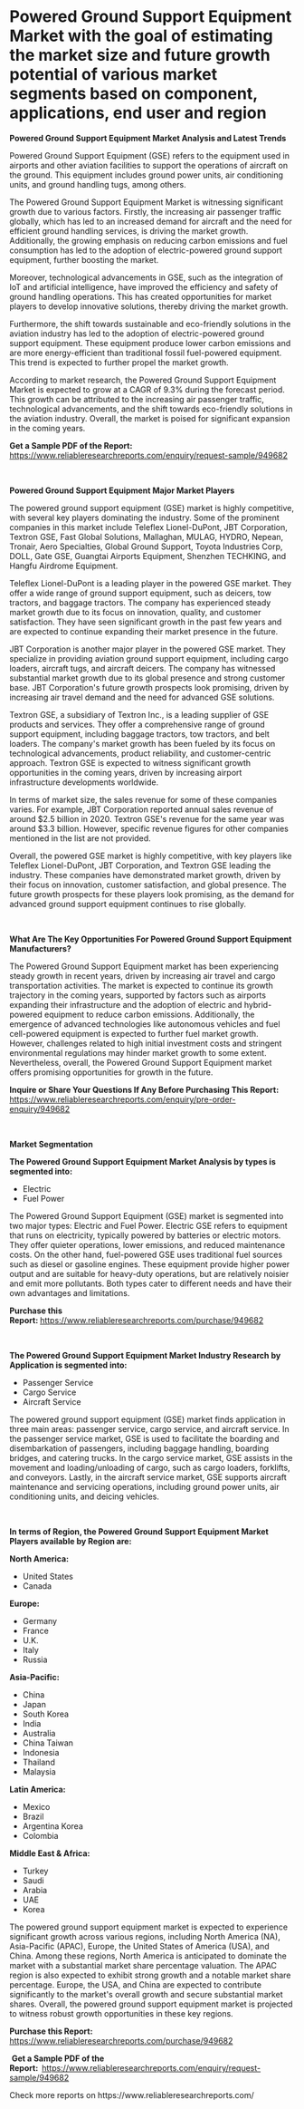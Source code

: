<p><h1>Powered Ground Support Equipment Market with the goal of estimating the market size and future growth potential of various market segments based on component, applications, end user and region</h1></p><p><strong>Powered Ground Support Equipment Market Analysis and Latest Trends</strong></p>
<p><p>Powered Ground Support Equipment (GSE) refers to the equipment used in airports and other aviation facilities to support the operations of aircraft on the ground. This equipment includes ground power units, air conditioning units, and ground handling tugs, among others.</p><p>The Powered Ground Support Equipment Market is witnessing significant growth due to various factors. Firstly, the increasing air passenger traffic globally, which has led to an increased demand for aircraft and the need for efficient ground handling services, is driving the market growth. Additionally, the growing emphasis on reducing carbon emissions and fuel consumption has led to the adoption of electric-powered ground support equipment, further boosting the market.</p><p>Moreover, technological advancements in GSE, such as the integration of IoT and artificial intelligence, have improved the efficiency and safety of ground handling operations. This has created opportunities for market players to develop innovative solutions, thereby driving the market growth.</p><p>Furthermore, the shift towards sustainable and eco-friendly solutions in the aviation industry has led to the adoption of electric-powered ground support equipment. These equipment produce lower carbon emissions and are more energy-efficient than traditional fossil fuel-powered equipment. This trend is expected to further propel the market growth.</p><p>According to market research, the Powered Ground Support Equipment Market is expected to grow at a CAGR of 9.3% during the forecast period. This growth can be attributed to the increasing air passenger traffic, technological advancements, and the shift towards eco-friendly solutions in the aviation industry. Overall, the market is poised for significant expansion in the coming years.</p></p>
<p><strong>Get a Sample PDF of the Report:&nbsp;</strong> <a href="https://www.reliableresearchreports.com/enquiry/request-sample/949682">https://www.reliableresearchreports.com/enquiry/request-sample/949682</a></p>
<p>&nbsp;</p>
<p><strong>Powered Ground Support Equipment Major Market Players</strong></p>
<p><p>The powered ground support equipment (GSE) market is highly competitive, with several key players dominating the industry. Some of the prominent companies in this market include Teleflex Lionel-DuPont, JBT Corporation, Textron GSE, Fast Global Solutions, Mallaghan, MULAG, HYDRO, Nepean, Tronair, Aero Specialties, Global Ground Support, Toyota Industries Corp, DOLL, Gate GSE, Guangtai Airports Equipment, Shenzhen TECHKING, and Hangfu Airdrome Equipment.</p><p>Teleflex Lionel-DuPont is a leading player in the powered GSE market. They offer a wide range of ground support equipment, such as deicers, tow tractors, and baggage tractors. The company has experienced steady market growth due to its focus on innovation, quality, and customer satisfaction. They have seen significant growth in the past few years and are expected to continue expanding their market presence in the future.</p><p>JBT Corporation is another major player in the powered GSE market. They specialize in providing aviation ground support equipment, including cargo loaders, aircraft tugs, and aircraft deicers. The company has witnessed substantial market growth due to its global presence and strong customer base. JBT Corporation's future growth prospects look promising, driven by increasing air travel demand and the need for advanced GSE solutions.</p><p>Textron GSE, a subsidiary of Textron Inc., is a leading supplier of GSE products and services. They offer a comprehensive range of ground support equipment, including baggage tractors, tow tractors, and belt loaders. The company's market growth has been fueled by its focus on technological advancements, product reliability, and customer-centric approach. Textron GSE is expected to witness significant growth opportunities in the coming years, driven by increasing airport infrastructure developments worldwide.</p><p>In terms of market size, the sales revenue for some of these companies varies. For example, JBT Corporation reported annual sales revenue of around $2.5 billion in 2020. Textron GSE's revenue for the same year was around $3.3 billion. However, specific revenue figures for other companies mentioned in the list are not provided.</p><p>Overall, the powered GSE market is highly competitive, with key players like Teleflex Lionel-DuPont, JBT Corporation, and Textron GSE leading the industry. These companies have demonstrated market growth, driven by their focus on innovation, customer satisfaction, and global presence. The future growth prospects for these players look promising, as the demand for advanced ground support equipment continues to rise globally.</p></p>
<p>&nbsp;</p>
<p><strong>What Are The Key Opportunities For Powered Ground Support Equipment Manufacturers?</strong></p>
<p><p>The Powered Ground Support Equipment market has been experiencing steady growth in recent years, driven by increasing air travel and cargo transportation activities. The market is expected to continue its growth trajectory in the coming years, supported by factors such as airports expanding their infrastructure and the adoption of electric and hybrid-powered equipment to reduce carbon emissions. Additionally, the emergence of advanced technologies like autonomous vehicles and fuel cell-powered equipment is expected to further fuel market growth. However, challenges related to high initial investment costs and stringent environmental regulations may hinder market growth to some extent. Nevertheless, overall, the Powered Ground Support Equipment market offers promising opportunities for growth in the future.</p></p>
<p><strong>Inquire or Share Your Questions If Any Before Purchasing This Report:</strong> <a href="https://www.reliableresearchreports.com/enquiry/pre-order-enquiry/949682">https://www.reliableresearchreports.com/enquiry/pre-order-enquiry/949682</a></p>
<p>&nbsp;</p>
<p><strong>Market Segmentation</strong></p>
<p><strong>The Powered Ground Support Equipment Market Analysis by types is segmented into:</strong></p>
<p><ul><li>Electric</li><li>Fuel Power</li></ul></p>
<p><p>The Powered Ground Support Equipment (GSE) market is segmented into two major types: Electric and Fuel Power. Electric GSE refers to equipment that runs on electricity, typically powered by batteries or electric motors. They offer quieter operations, lower emissions, and reduced maintenance costs. On the other hand, fuel-powered GSE uses traditional fuel sources such as diesel or gasoline engines. These equipment provide higher power output and are suitable for heavy-duty operations, but are relatively noisier and emit more pollutants. Both types cater to different needs and have their own advantages and limitations.</p></p>
<p><strong>Purchase this Report:&nbsp;</strong><a href="https://www.reliableresearchreports.com/purchase/949682">https://www.reliableresearchreports.com/purchase/949682</a></p>
<p>&nbsp;</p>
<p><strong>The Powered Ground Support Equipment Market Industry Research by Application is segmented into:</strong></p>
<p><ul><li>Passenger Service</li><li>Cargo Service</li><li>Aircraft Service</li></ul></p>
<p><p>The powered ground support equipment (GSE) market finds application in three main areas: passenger service, cargo service, and aircraft service. In the passenger service market, GSE is used to facilitate the boarding and disembarkation of passengers, including baggage handling, boarding bridges, and catering trucks. In the cargo service market, GSE assists in the movement and loading/unloading of cargo, such as cargo loaders, forklifts, and conveyors. Lastly, in the aircraft service market, GSE supports aircraft maintenance and servicing operations, including ground power units, air conditioning units, and deicing vehicles.</p></p>
<p>&nbsp;</p>
<p><strong>In terms of Region, the Powered Ground Support Equipment Market Players available by Region are:</strong></p>
<p>
    <p> <strong> North America: </strong>
        <ul>
            <li>United States</li>
            <li>Canada</li>
        </ul>
        </p> 
    <p> <strong> Europe: </strong>
        <ul>
            <li>Germany</li>
            <li>France</li>
            <li>U.K.</li>
            <li>Italy</li>
            <li>Russia</li>
        </ul>
        </p> 
    <p> <strong> Asia-Pacific: </strong>
        <ul>
            <li>China</li>
            <li>Japan</li>
            <li>South Korea</li>
            <li>India</li>
            <li>Australia</li>
            <li>China Taiwan</li>
            <li>Indonesia</li>
            <li>Thailand</li>
            <li>Malaysia</li>
        </ul>
        </p> 
    <p> <strong> Latin America: </strong>
        <ul>
            <li>Mexico</li>
            <li>Brazil</li>
            <li>Argentina Korea</li>
            <li>Colombia</li>
        </ul>
        </p> 
    <p> <strong> Middle East & Africa: </strong>
        <ul>
            <li>Turkey</li>
            <li>Saudi</li>
            <li>Arabia</li>
            <li>UAE</li>
            <li>Korea</li>
        </ul>
    </p>
    </p>
<p><p>The powered ground support equipment market is expected to experience significant growth across various regions, including North America (NA), Asia-Pacific (APAC), Europe, the United States of America (USA), and China. Among these regions, North America is anticipated to dominate the market with a substantial market share percentage valuation. The APAC region is also expected to exhibit strong growth and a notable market share percentage. Europe, the USA, and China are expected to contribute significantly to the market's overall growth and secure substantial market shares. Overall, the powered ground support equipment market is projected to witness robust growth opportunities in these key regions.</p></p>
<p><strong>Purchase this Report: </strong><a href="https://www.reliableresearchreports.com/purchase/949682">https://www.reliableresearchreports.com/purchase/949682</a></p>
<p>&nbsp;<strong>Get a Sample PDF of the Report:&nbsp;&nbsp;</strong><a href="https://www.reliableresearchreports.com/enquiry/request-sample/949682">https://www.reliableresearchreports.com/enquiry/request-sample/949682</a></p>
<p><strong></strong></p>
<p>Check more reports on https://www.reliableresearchreports.com/</p>